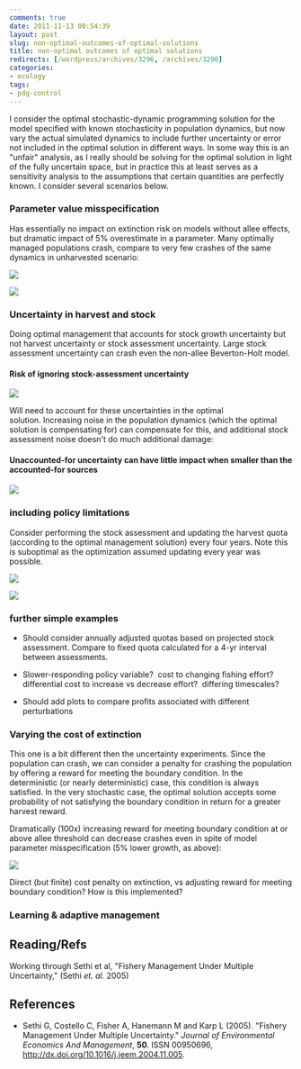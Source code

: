 ```yaml
---
comments: true
date: 2011-11-13 00:54:39
layout: post
slug: non-optimal-outcomes-of-optimal-solutions
title: non-optimal outcomes of optimal solutions
redirects: [/wordpress/archives/3296, /archives/3296]
categories:
- ecology
tags:
- pdg-control
---
```


I consider the optimal stochastic-dynamic programming solution for the model specified with known stochasticity in population dynamics, but now vary the actual simulated dynamics to include further uncertainty or error not included in the optimal solution in different ways.  In some way this is an "unfair" analysis, as I really should be solving for the optimal solution in light of the fully uncertain space, but in practice this at least serves as a sensitivity analysis to the assumptions that certain quantities are perfectly known. I consider several scenarios below.  





### Parameter value misspecification


Has essentially no impact on extinction risk on models without allee effects, but dramatic impact of 5% overestimate in a parameter.  Many optimally managed populations crash, compare to very few crashes of the same dynamics in unharvested scenario:

![]( http://farm7.staticflickr.com/6053/6339141969_0ff1be1d6a_o.png )


![]( http://farm7.staticflickr.com/6234/6339892296_18a8e5a0db_o.png )






### Uncertainty in harvest and stock


Doing optimal management that accounts for stock growth uncertainty but not harvest uncertainty or stock assessment uncertainty. Large stock assessment uncertainty can crash even the  non-allee Beverton-Holt model.



#### Risk of ignoring stock-assessment uncertainty



![]( http://farm7.staticflickr.com/6231/6339956972_10d3a84497_o.png )


Will need to account for these uncertainties in the optimal solution. Increasing noise in the population dynamics (which the optimal solution is compensating for) can compensate for this, and additional stock assessment noise doesn't do much additional damage:



####  Unaccounted-for uncertainty can have little impact when smaller than the accounted-for sources 

#### 
![]( http://farm7.staticflickr.com/6226/6339968498_c715285c49_o.png )




### including policy limitations


Consider performing the stock assessment and updating the harvest quota (according to the optimal management solution) every four years.  Note this is suboptimal as the optimization assumed updating every year was possible. 

![]( http://farm7.staticflickr.com/6232/6345350242_8b11b20f21_o.png )


![]( http://farm7.staticflickr.com/6114/6345352340_8394155570_o.png )




###  further simple examples 





	
  * Should consider annually adjusted quotas based on projected stock assessment. Compare to fixed quota calculated for a 4-yr interval between assessments.

	
  * Slower-responding policy variable?  cost to changing fishing effort?  differential cost to increase vs decrease effort?  differing timescales?

	
  * Should add plots to compare profits associated with different perturbations







### Varying the cost of extinction


This one is a bit different then the uncertainty experiments.  Since the population can crash, we can consider a penalty for crashing the population by offering a reward for meeting the boundary condition. In the deterministic (or nearly deterministic) case, this condition is always satisfied.  In the very stochastic case, the optimal solution accepts some probability of not satisfying the boundary condition in return for a greater harvest reward. 

Dramatically (100x) increasing reward for meeting boundary condition at or above allee threshold can decrease crashes even in spite of model parameter misspecification (5% lower growth, as above):

![]( http://farm7.staticflickr.com/6111/6339906744_b68e322437_o.png )


Direct (but finite) cost penalty on extinction, vs adjusting reward for meeting boundary condition? How is this implemented?





### Learning & adaptive management





## Reading/Refs


Working through Sethi et al, "Fishery Management Under Multiple Uncertainty," (Sethi _et. al._ 2005)

## References


- Sethi G, Costello C, Fisher A, Hanemann M and Karp L (2005).
"Fishery Management Under Multiple Uncertainty."
*Journal of Environmental Economics And Management*, **50**.
ISSN 00950696, <a href="http://dx.doi.org/10.1016/j.jeem.2004.11.005">http://dx.doi.org/10.1016/j.jeem.2004.11.005</a>.
